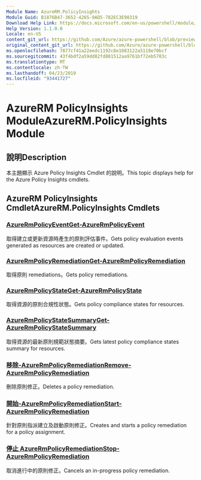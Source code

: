 ```yaml
---
Module Name: AzureRM.PolicyInsights
Module Guid: B1876B47-3652-4265-9AD5-782EC3E98319
Download Help Link: https://docs.microsoft.com/en-us/powershell/module/azurerm.policyinsights
Help Version: 1.1.0.0
Locale: en-US
content_git_url: https://github.com/Azure/azure-powershell/blob/preview/src/ResourceManager/PolicyInsights/Commands.PolicyInsights/help/AzureRM.PolicyInsights.md
original_content_git_url: https://github.com/Azure/azure-powershell/blob/preview/src/ResourceManager/PolicyInsights/Commands.PolicyInsights/help/AzureRM.PolicyInsights.md
ms.openlocfilehash: 7877cf41a22eedc1192c8e1083122a5118e70bcf
ms.sourcegitcommit: 43f4bdf2a59dd82fd881512aa9761bf72eb5703c
ms.translationtype: MT
ms.contentlocale: zh-TW
ms.lasthandoff: 04/23/2019
ms.locfileid: "93441727"
---
```

# <span data-ttu-id="4ebde-101">AzureRM PolicyInsights Module</span><span class="sxs-lookup"><span data-stu-id="4ebde-101">AzureRM.PolicyInsights Module</span></span>
## <span data-ttu-id="4ebde-102">說明</span><span class="sxs-lookup"><span data-stu-id="4ebde-102">Description</span></span>
<span data-ttu-id="4ebde-103">本主題顯示 Azure Policy Insights Cmdlet 的說明。</span><span class="sxs-lookup"><span data-stu-id="4ebde-103">This topic displays help for the Azure Policy Insights cmdlets.</span></span>

## <span data-ttu-id="4ebde-104">AzureRM PolicyInsights Cmdlet</span><span class="sxs-lookup"><span data-stu-id="4ebde-104">AzureRM.PolicyInsights Cmdlets</span></span>
### [<span data-ttu-id="4ebde-105">AzureRmPolicyEvent</span><span class="sxs-lookup"><span data-stu-id="4ebde-105">Get-AzureRmPolicyEvent</span></span>](Get-AzureRmPolicyEvent.md)
<span data-ttu-id="4ebde-106">取得建立或更新資源時產生的原則評估事件。</span><span class="sxs-lookup"><span data-stu-id="4ebde-106">Gets policy evaluation events generated as resources are created or updated.</span></span>

### [<span data-ttu-id="4ebde-107">AzureRmPolicyRemediation</span><span class="sxs-lookup"><span data-stu-id="4ebde-107">Get-AzureRmPolicyRemediation</span></span>](Get-AzureRmPolicyRemediation.md)
<span data-ttu-id="4ebde-108">取得原則 remediations。</span><span class="sxs-lookup"><span data-stu-id="4ebde-108">Gets policy remediations.</span></span>

### [<span data-ttu-id="4ebde-109">AzureRmPolicyState</span><span class="sxs-lookup"><span data-stu-id="4ebde-109">Get-AzureRmPolicyState</span></span>](Get-AzureRmPolicyState.md)
<span data-ttu-id="4ebde-110">取得資源的原則合規性狀態。</span><span class="sxs-lookup"><span data-stu-id="4ebde-110">Gets policy compliance states for resources.</span></span>

### [<span data-ttu-id="4ebde-111">AzureRmPolicyStateSummary</span><span class="sxs-lookup"><span data-stu-id="4ebde-111">Get-AzureRmPolicyStateSummary</span></span>](Get-AzureRmPolicyStateSummary.md)
<span data-ttu-id="4ebde-112">取得資源的最新原則規範狀態摘要。</span><span class="sxs-lookup"><span data-stu-id="4ebde-112">Gets latest policy compliance states summary for resources.</span></span>

### [<span data-ttu-id="4ebde-113">移除-AzureRmPolicyRemediation</span><span class="sxs-lookup"><span data-stu-id="4ebde-113">Remove-AzureRmPolicyRemediation</span></span>](Remove-AzureRmPolicyRemediation.md)
<span data-ttu-id="4ebde-114">刪除原則修正。</span><span class="sxs-lookup"><span data-stu-id="4ebde-114">Deletes a policy remediation.</span></span>

### [<span data-ttu-id="4ebde-115">開始-AzureRmPolicyRemediation</span><span class="sxs-lookup"><span data-stu-id="4ebde-115">Start-AzureRmPolicyRemediation</span></span>](Start-AzureRmPolicyRemediation.md)
<span data-ttu-id="4ebde-116">針對原則指派建立及啟動原則修正。</span><span class="sxs-lookup"><span data-stu-id="4ebde-116">Creates and starts a policy remediation for a policy assignment.</span></span>

### [<span data-ttu-id="4ebde-117">停止 AzureRmPolicyRemediation</span><span class="sxs-lookup"><span data-stu-id="4ebde-117">Stop-AzureRmPolicyRemediation</span></span>](Stop-AzureRmPolicyRemediation.md)
<span data-ttu-id="4ebde-118">取消進行中的原則修正。</span><span class="sxs-lookup"><span data-stu-id="4ebde-118">Cancels an in-progress policy remediation.</span></span>

